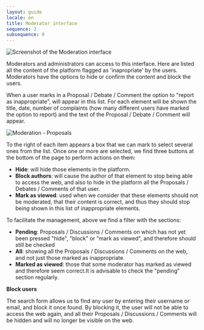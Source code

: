 ```yaml
---
layout: guide
locale: en
title: Moderator interface
sequence: 2
subsequence: 0
---
```


![Screenshot of the Moderation interface](/assets/screenshot.jpg)

Moderators and administrators can access to this interface. Here are listed all the content of the platform flagged as 'inapropriate' by the users. Moderators have the options to hide or confirm the content and block the users.

When a user marks in a Proposal / Debate / Comment the option to "report as inappropriate", will appear in this list. For each element will be shown the title, date, number of complaints (how many different users have marked the option to report) and the text of the Proposal / Debate / Comment will appear.

![Moderation - Proposals](/assets/screenshot.jpg)

To the right of each item appears a box that we can mark to select several ones from the list. Once one or more are selected, we find three buttons at the bottom of the page to perform actions on them:

* __Hide__: will hide those elements in the platform.
* __Block authors__: will cause the author of that element to stop being able to access the web, and also to hide in the platform all the Proposals / Debates / Comments of that user.
* __Mark as viewed__: used when we consider that these elements should not be moderated, that their content is correct, and thus they should stop being shown in this list of inappropriate elements.

To facilitate the management, above we find a filter with the sections:
* __Pending__: Proposals / Discussions / Comments on which has not yet been pressed "hide", "block" or "mark as viewed", and therefore should still be checked
* __All__: showing all the Proposals / Discussions / Comments on the web, and not just those marked as inappropriate.
* __Marked as viewed__: those that some moderator has marked as viewed and therefore seem correct.It is advisable to check the "pending" section regularly.

__Block users__

The search form allows us to find any user by entering their username or email, and block it once found. By blocking it, the user will not be able to access the web again, and all their Proposals / Discussions / Comments will be hidden and will no longer be visible on the web.